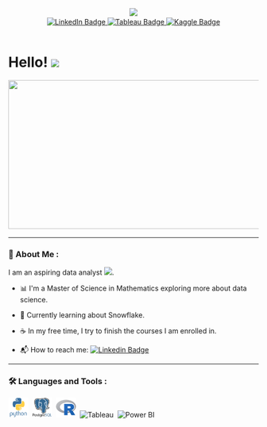 <div id="header" align="center">
  <img src="https://media.giphy.com/media/Y4AAZo5kzqTQGZZ4t4/giphy.gif" width="100"/>
</div>

<div id="badges" align="center">
  <a href="https://www.linkedin.com/in/jethro-elijah-bolima/">
    <img src="https://img.shields.io/badge/LinkedIn-blue?style=for-the-badge&logo=linkedin&logoColor=white" alt="LinkedIn Badge"/>
  </a>
  
  <a href="https://public.tableau.com/app/profile/jethro.elijah.bolima/vizzes">
    <img src="https://img.shields.io/badge/Tableau-yellow?style=for-the-badge&logo=tableau&logoColor=red" alt="Tableau Badge"/>
  </a>

  <a href="https://www.kaggle.com/jethroelijahbolima">
    <img src="https://img.shields.io/badge/Kaggle-grey?style=for-the-badge&logo=kaggle&logoColor=blue" alt="Kaggle Badge"/>
  </a>
  
</div>

<img src="https://komarev.com/ghpvc/?username=jetbolima&style=flat-square&color=blue" alt=""/>

<h1>
  Hello!
  <img src="https://media.giphy.com/media/hvRJCLFzcasrR4ia7z/giphy.gif" width="30px"/>
</h1>


<div align="center">
  <img src="https://i.giphy.com/media/v1.Y2lkPTc5MGI3NjExazgxZmx3dGV3ejJ1bHU5dWVxa25jb2hpc2dyMjF6cnFtOWN4bzR1ZCZlcD12MV9pbnRlcm5hbF9naWZfYnlfaWQmY3Q9Zw/mWK6qsWFY6w5xMKG5D/giphy.gif" width="600" height="300"/>
</div>

---

### 📖 About Me :
I am an aspiring data analyst <img src="https://i.giphy.com/media/v1.Y2lkPTc5MGI3NjExNjNrbjl3azNzYnViamhzOXNkdWx1MWN0eXJneHdlY2F1dDd3c2N5ciZlcD12MV9pbnRlcm5hbF9naWZfYnlfaWQmY3Q9cw/2wW4ESTnavhypLsb4l/giphy.gif" width="30">.

- 📊 I'm a Master of Science in Mathematics exploring more about data science.

- 🌱 Currently learning about Snowflake.

- ☕ In my free time, I try to finish the courses I am enrolled in.

- 📬 How to reach me: [![Linkedin Badge](https://img.shields.io/badge/LinkedIn-blue?style=flat&logo=Linkedin&logoColor=white)](https://www.linkedin.com/in/jethro-elijah-bolima/)

---

### :hammer_and_wrench: Languages and Tools :

<div>
  <img src="https://github.com/devicons/devicon/blob/master/icons/python/python-original-wordmark.svg" title="Python" alt="Python" width="40" height="40"/>&nbsp;
  <img src="https://github.com/devicons/devicon/blob/master/icons/postgresql/postgresql-original-wordmark.svg" title="PostgreSQL" alt="PostgreSQL" width="40" height="40"/>&nbsp;
  <img src="https://github.com/devicons/devicon/blob/master/icons/r/r-original.svg" title="R" alt="R" width="40" height="40"/>&nbsp;
  <img src="https://www.svgrepo.com/show/354428/tableau-icon.svg" title="Tableau" alt="Tableau" width="40" height="40"/>&nbsp;
  <img src="https://upload.wikimedia.org/wikipedia/commons/c/cf/New_Power_BI_Logo.svg" title="Power BI" alt="Power BI" width="40" height="40"/>
</div>

